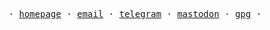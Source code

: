 <p align="center">
  <samp>
    ⋅ 
    <a href="https://siarie.me">homepage</a> ⋅
    <a href="mailto:mail@siarie.me">email</a> ⋅
    <a href="https://t.me/siarie">telegram</a> ⋅
    <a rel="me" href="https://fosstodon.org/@siarie">mastodon</a> ⋅
    <a href="https://github.com/siarie.gpg">gpg</a> ⋅
  </samp>
</p>

